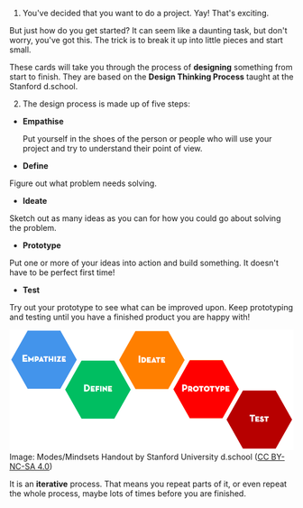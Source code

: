 1. You've decided that you want to do a project. Yay! That's exciting. 

 But just how do you get started? It can seem like a daunting task, but don't worry, you've got this. The trick is to break it up into little pieces and start small. 
 
 These cards will take you through the process of **designing** something from start to finish. They are based on the **Design Thinking Process** taught at the Stanford d.school.

2. The design process is made up of five steps:
 * **Empathise**
 
   Put yourself in the shoes of the person or people who will use your project and try to understand their point of view.
 * **Define**
 
 Figure out what problem needs solving.
 * **Ideate**
 
 Sketch out as many ideas as you can for how you could go about solving the problem.
 * **Prototype**
 
 Put one or more of your ideas into action and build something. It doesn't have to be perfect first time!
 * **Test**
 
 Try out your prototype to see what can be improved upon. Keep prototyping and testing until you have a finished product you are happy with!

 ![](designthinkingsteps.png)
 Image: Modes/Mindsets Handout by Stanford University d.school \([CC BY-NC-SA 4.0](https://creativecommons.org/licenses/by-nc-sa/4.0/)\) 
 
 It is an **iterative** process. That means you repeat parts of it, or even repeat the whole process, maybe lots of times before you are finished.
 






